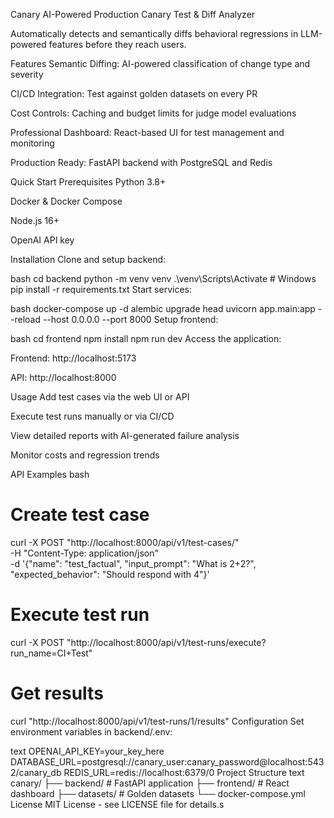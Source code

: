 Canary
AI-Powered Production Canary Test & Diff Analyzer

Automatically detects and semantically diffs behavioral regressions in LLM-powered features before they reach users.

Features
Semantic Diffing: AI-powered classification of change type and severity

CI/CD Integration: Test against golden datasets on every PR

Cost Controls: Caching and budget limits for judge model evaluations

Professional Dashboard: React-based UI for test management and monitoring

Production Ready: FastAPI backend with PostgreSQL and Redis

Quick Start
Prerequisites
Python 3.8+

Docker & Docker Compose

Node.js 16+

OpenAI API key

Installation
Clone and setup backend:

bash
cd backend
python -m venv venv
.\venv\Scripts\Activate  # Windows
pip install -r requirements.txt
Start services:

bash
docker-compose up -d
alembic upgrade head
uvicorn app.main:app --reload --host 0.0.0.0 --port 8000
Setup frontend:

bash
cd frontend
npm install
npm run dev
Access the application:

Frontend: http://localhost:5173

API: http://localhost:8000

Usage
Add test cases via the web UI or API

Execute test runs manually or via CI/CD

View detailed reports with AI-generated failure analysis

Monitor costs and regression trends

API Examples
bash
# Create test case
curl -X POST "http://localhost:8000/api/v1/test-cases/" \
  -H "Content-Type: application/json" \
  -d '{"name": "test_factual", "input_prompt": "What is 2+2?", "expected_behavior": "Should respond with 4"}'

# Execute test run
curl -X POST "http://localhost:8000/api/v1/test-runs/execute?run_name=CI+Test"

# Get results
curl "http://localhost:8000/api/v1/test-runs/1/results"
Configuration
Set environment variables in backend/.env:

text
OPENAI_API_KEY=your_key_here
DATABASE_URL=postgresql://canary_user:canary_password@localhost:5432/canary_db
REDIS_URL=redis://localhost:6379/0
Project Structure
text
canary/
├── backend/          # FastAPI application
├── frontend/         # React dashboard
├── datasets/         # Golden datasets
└── docker-compose.yml
License
MIT License - see LICENSE file for details.s